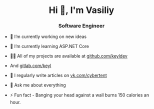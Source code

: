 <h1 align="center">Hi 👋, I'm Vasiliy</h1>
<h3 align="center">Software Engineer</h3>

- 🔭 I’m currently working on new ideas

- 🌱 I’m currently learning ASP.NET Core

- 👨‍💻 All of my projects are available at [github.com/keyldev](https://github.com/keyldev)
- And [gitlab.com/keyl](https://gitlab.com/keyl)

- 📝 I regularly write articles on [vk.com/cybertent](vk.com/cybertent)

- 💬 Ask me about everything


- ⚡ Fun fact -  Banging your head against a wall burns 150 calories an hour.
